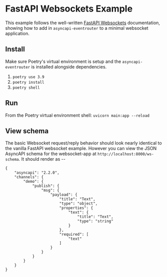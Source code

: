 # FastAPI Websockets Example

This example follows the well-written [FastAPI Websockets](https://fastapi.tiangolo.com/advanced/websockets/) documentation, showing how to add in `asyncapi-eventrouter` to a minimal websocket application.

## Install

Make sure Poetry's virtual environment is setup and the `asyncapi-eventrouter` is installed alongside dependencies.

1. `poetry use 3.9`
2. `poetry install`
3. `poetry shell`

## Run

From the Poetry virtual environment shell: `uvicorn main:app --reload`

## View schema

The basic Websocket request/reply behavior should look nearly identical to the vanilla FastAPI websocket example.  However you can view the JSON AsyncAPI schema for the websocket-app at `http://localhost:8000/ws-schema`.  It should render as --

```
{
    "asyncapi": "2.2.0",
    "channels": {
        "demo": {
            "publish": {
                "msg": {
                    "payload": {
                        "title": "Text",
                        "type": "object",
                        "properties": {
                            "text": {
                                "title": "Text",
                                "type": "string"
                            }
                        },
                        "required": [
                            "text"
                        ]
                    }
                }
            }
        }
    }
}
```
